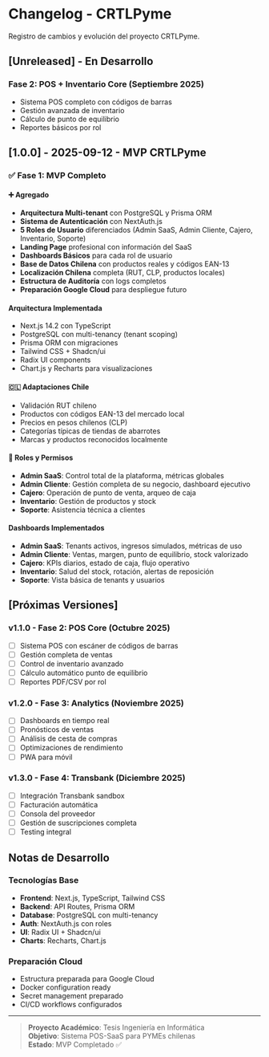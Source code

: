 
# Changelog - CRTLPyme

Registro de cambios y evolución del proyecto CRTLPyme.

## [Unreleased] - En Desarrollo

###  Fase 2: POS + Inventario Core (Septiembre 2025)
- Sistema POS completo con códigos de barras
- Gestión avanzada de inventario
- Cálculo de punto de equilibrio
- Reportes básicos por rol

## [1.0.0] - 2025-09-12 - MVP CRTLPyme

### ✅ Fase 1: MVP Completo

#### ➕ Agregado
- **Arquitectura Multi-tenant** con PostgreSQL y Prisma ORM
- **Sistema de Autenticación** con NextAuth.js
- **5 Roles de Usuario** diferenciados (Admin SaaS, Admin Cliente, Cajero, Inventario, Soporte)
- **Landing Page** profesional con información del SaaS
- **Dashboards Básicos** para cada rol de usuario
- **Base de Datos Chilena** con productos reales y códigos EAN-13
- **Localización Chilena** completa (RUT, CLP, productos locales)
- **Estructura de Auditoría** con logs completos
- **Preparación Google Cloud** para despliegue futuro

####  Arquitectura Implementada
- Next.js 14.2 con TypeScript
- PostgreSQL con multi-tenancy (tenant scoping)
- Prisma ORM con migraciones
- Tailwind CSS + Shadcn/ui
- Radix UI components
- Chart.js y Recharts para visualizaciones

#### 🇨🇱 Adaptaciones Chile
- Validación RUT chileno
- Productos con códigos EAN-13 del mercado local
- Precios en pesos chilenos (CLP)
- Categorías típicas de tiendas de abarrotes
- Marcas y productos reconocidos localmente

#### 👥 Roles y Permisos
- **Admin SaaS**: Control total de la plataforma, métricas globales
- **Admin Cliente**: Gestión completa de su negocio, dashboard ejecutivo
- **Cajero**: Operación de punto de venta, arqueo de caja
- **Inventario**: Gestión de productos y stock
- **Soporte**: Asistencia técnica a clientes

####  Dashboards Implementados
- **Admin SaaS**: Tenants activos, ingresos simulados, métricas de uso
- **Admin Cliente**: Ventas, margen, punto de equilibrio, stock valorizado
- **Cajero**: KPIs diarios, estado de caja, flujo operativo
- **Inventario**: Salud del stock, rotación, alertas de reposición
- **Soporte**: Vista básica de tenants y usuarios

## [Próximas Versiones]

###  v1.1.0 - Fase 2: POS Core (Octubre 2025)
- [ ] Sistema POS con escáner de códigos de barras
- [ ] Gestión completa de ventas
- [ ] Control de inventario avanzado
- [ ] Cálculo automático punto de equilibrio
- [ ] Reportes PDF/CSV por rol

###  v1.2.0 - Fase 3: Analytics (Noviembre 2025)
- [ ] Dashboards en tiempo real
- [ ] Pronósticos de ventas
- [ ] Análisis de cesta de compras
- [ ] Optimizaciones de rendimiento
- [ ] PWA para móvil

###  v1.3.0 - Fase 4: Transbank (Diciembre 2025)
- [ ] Integración Transbank sandbox
- [ ] Facturación automática
- [ ] Consola del proveedor
- [ ] Gestión de suscripciones completa
- [ ] Testing integral

## Notas de Desarrollo

### Tecnologías Base
- **Frontend**: Next.js, TypeScript, Tailwind CSS
- **Backend**: API Routes, Prisma ORM
- **Database**: PostgreSQL con multi-tenancy
- **Auth**: NextAuth.js con roles
- **UI**: Radix UI + Shadcn/ui
- **Charts**: Recharts, Chart.js

### Preparación Cloud
- Estructura preparada para Google Cloud
- Docker configuration ready
- Secret management preparado
- CI/CD workflows configurados

---

> **Proyecto Académico**: Tesis Ingeniería en Informática  
> **Objetivo**: Sistema POS-SaaS para PYMEs chilenas  
> **Estado**: MVP Completado ✅
